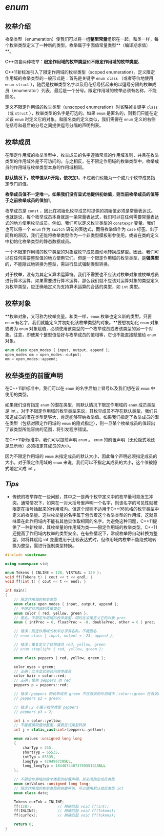 # ***enum***

## 枚举介绍

枚举类型（enumeration）使我们可以将一组**整型常量**组织在一起。和类一样，每个枚举类型定义了一种新的类型。枚举属于字面值常量类型**（编译期求值）**。

C++包含两种枚举：**限定作用域的枚举类型**和**不限定作用域的枚举类型**。

C++11新标准引入了限定作用域的枚举类型（scoped enumeration）。定义限定作用域的枚举类型的一般形式是：首先是关键字 `enum class` （或者等价地使用 `enum struct` ），随后是枚举类型名字以及用花括号括起来的以逗号分隔的枚举成员（enumerator）列表，最后是一个分号。限定作用域的枚举必须有名称，不能匿名。

定义不限定作用域的枚举类型（unscoped enumeration）时省略掉关键字 `class` （或 `struct` ），枚举类型的名字是可选的。如果 `enum` 是匿名的，则我们只能在定义该 `enum` 时定义它的对象。和匿名类的定义类似，我们需要在 `enum` 定义的右侧花括号和最后的分号之间提供逗号分隔的声明列表。

## 枚举成员

在限定作用域的枚举类型中，枚举成员的名字遵循常规的作用域准则，并且在枚举类型的作用域外是不可访问的。与之相反，在不限定作用域的枚举类型中，枚举成员的作用域与枚举类型本身的作用域相同。

**默认情况下，枚举值从0开始，依次加1**。不过我们也能为一个或几个枚举成员指定专门的值。

**枚举成员值不一定唯一。如果我们没有显式地提供初始值，则当前枚举成员的值等于之前枚举成员的值加1**。 

枚举成员是 `const` ，因此在初始化枚举成员时提供的初始值必须是常量表达式。也就是说，每个枚举成员本身就是一条常量表达式，我们可以在任何需要常量表达式的地方使用枚举成员。例如，我们可以定义枚举类型的 `constexpr` 变量。我们也可以将一个 `enum` 作为 `switch` 语句的表达式，而将枚举值作为 `case` 标签。出于同样的原因，我们还能将枚举类型作为一个非类型模板形参使用，或者在类的定义中初始化枚举类型的静态数据成员。

一个不限定作用域的枚举类型的对象或枚举成员自动地转换成整型。因此，我们可以在任何需要整型值的地方使用它们。但是一个限定作用域的枚举类型，是**强类型**的，不能隐式地转换为整型，需进行显式强制类型转换。

对于枚举，没有为其定义算术运算符。我们不需要也不应该对枚举对象或枚举成员进行算术运算，如果需要进行算术运算，那么我们就不应该对运算对象的类型定义为枚举类型，应正确地定义为支持算术运算的合适的类型，如 `int` 类型。

## 枚举对象

**枚举对象，又可称为枚举变量。和类一样，`enum` 枚举也定义新的类型。只要 `enum` 有名字，我们就能定义并初始化该枚举类型的对象。**要想初始化 `enum` 对象或者为 `enum` 对象赋值，必须使用该类型的一个枚举成员或者该类型的另一个对象。注意，即使某个整型值恰好与枚举成员的值相等，它也不能直接赋值给 `enum` 对象。

```cpp
enum class open_modes { input, output, append };
open_modes om = open_modes::output;
om = open_modes::append;
```

## 枚举类型的前置声明

在C++11新标准中，我们可以在 `enum` 的名字后加上冒号以及我们想在该 `enum` 中使用的类型。

如果我们没有指定 `enum` 的潜在类型，则默认情况下限定作用域的 `enum` 成员类型是 int 。对于不限定作用域的枚举类型来说，其枚举成员不存在默认类型，我们只知道成员的潜在类型足够大，肯定能够容纳枚举值。如果我们指定了枚举成员的潜在类型（包括对限定作用域的 `enum` 的隐式指定），则一旦某个枚举成员的值超出了该类型所能容纳的范围，将引发程序错误。

在C++11新标准中，我们可以提前声明 `enum` 。 `enum` 的前置声明（无论隐式地还是显示地）必须指定其成员的大小。

因为不限定作用域的 `enum` 未指定成员的默认大小，因此每个声明必须指定成员的大小。对于限定作用域的 `enum` 来说，我们可以不指定其成员的大小，这个值被隐式地定义成 int 。

## ***Tips***

- 传统的枚举存在一些问题，其中之一是两个枚举定义中的枚举量可能发生冲突。通常情况下，如果在一对大括号里声明一个名字，则该名字的可见性就被限定在括号括起来的作用域内。但这个规则不适用于C++98风格的枚举类型中定义的枚举量。这些枚举量的名字属于包含着这个枚举类型的作用域，这就意味着在此作用域内不能有其他实体取相同的名字。为避免这种问题，C++11提供了一种新枚举，其枚举量的作用域为类——限定作用域的枚举类型。C++11还提高了作用域内枚举的类型安全。在有些情况下，常规枚举将自动转换为整型，如将其赋给 int 变量或用于比较表达式时，但作用域内枚举不能隐式地转换为整型，需进行强制类型转换。



```cpp
#include <iostream>

using namespace std;

enum Tokens { INLINE = 128, VIRTUAL = 129 };
void ff(Tokens t) { cout << t << endl; }
void ff(int t) { cout << t << endl; }

int main()
{
	// 限定作用域的枚举类型
	enum class open_modes { input, output, append };
	// 不限定作用域的枚举类型
	enum color { red, yellow, green };
	// 匿名，不限定作用域的枚举类型，同时在末尾定义它的对象 prec
	enum { intPrec = 6, floatPrec = -8, doublePrec, other = 6 } prec;		// 枚举值依次为 6,-8,-7,6

	// 错误！限定作用域的枚举必须有名称，不能匿名
	// enum class { input, output = -23, append };

	// 错误！重复定义了枚举成员 red, yellow, green
	// enum stoplight { red, yellow, green };

	enum class peppers { red, yellow, green };

	color eyes = green;
	// 正确！允许显式地访问枚举成员
	color hair = color::red;
	// 正确！使用 peppers 的 red
	peppers p = peppers::red;

	// 错误！peppers 的枚举成员 green 不在有效的作用域中；color::green 在有效的作用域中，但是类型错误
	// peppers p2 = green;

	// 错误！2 不属于枚举类型 peppers
	// peppers p3 = 2;

	int i = color::yellow;
	// 不能直接赋值给整型，需要显式类型转换
	int j = static_cast<int>(peppers::yellow);

	enum values :unsigned long long
	{
		charTyp = 255,
		shortTyp = 65535,
		intTyp = 65535,
		longTyp = 4294967295UL,
		long_longTyp = 18446744073709551615ULL
	};

	// 不限定作用域的枚举类型的前置声明，其必须指定成员类型
	enum intValues :unsigned long long;
	// 限定作用域的枚举类型的前置声明，可以使用默认成员类型 int
	enum class date;

	Tokens curTok = INLINE;
	ff(128);			// 精确匹配 void ff(int);
	ff(INLINE);			// 精确匹配 void ff(Tokens);
	ff(curTok);			// 精确匹配 void ff(Tokens);

	return 0;
}
```

